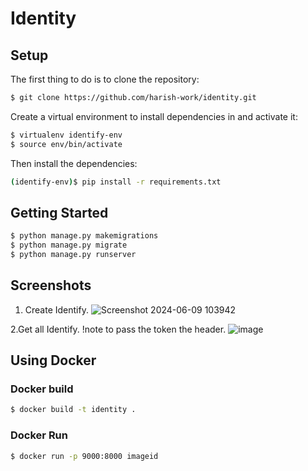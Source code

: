 # Identity

## Setup

The first thing to do is to clone the repository:

```sh
$ git clone https://github.com/harish-work/identity.git
```

Create a virtual environment to install dependencies in and activate it:
```sh
$ virtualenv identify-env
$ source env/bin/activate
```
Then install the dependencies:
```sh
(identify-env)$ pip install -r requirements.txt
```
## Getting Started
```sh
$ python manage.py makemigrations
$ python manage.py migrate
$ python manage.py runserver
```

## Screenshots
1. Create Identify.
![Screenshot 2024-06-09 103942](https://github.com/harish-work/identity/assets/163814679/ae917659-f8e9-4351-96b4-435d8d9de269)


2.Get all Identify.
!note to pass the token the header.
![image](https://github.com/harish-work/identity/assets/163814679/41bb7026-5ae6-4bc9-a89b-765628970616)



## Using Docker
### Docker build
```sh
$ docker build -t identity .
```
### Docker Run
```sh
$ docker run -p 9000:8000 imageid
```

